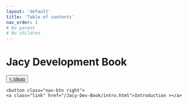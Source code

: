 ```yaml
---
layout: 'default'
title: 'Table of contents'
nav_order: 1
# No parent
# No children
---
```


# Jacy Development Book
<div class="nav-btn-block">
    <button class="nav-btn left">
    <a class="link" href="/Jacy-Dev-Book/ideas">< Ideas</a>
</button>

    <button class="nav-btn right">
    <a class="link" href="/Jacy-Dev-Book/intro.html">Introduction ></a>
</button>

</div>
